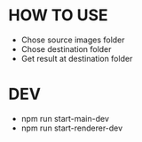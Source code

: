 # HOW TO USE
- Chose source images folder
- Chose destination folder
- Get result at destination folder

# DEV
- npm run start-main-dev
- npm run start-renderer-dev